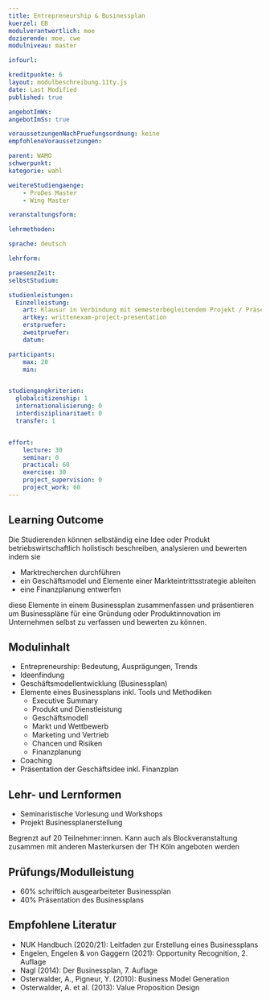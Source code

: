 ```yaml
---
title: Entrepreneurship & Businessplan
kuerzel: EB
modulverantwortlich: moe
dozierende: moe, cwe
modulniveau: master

infourl: 

kreditpunkte: 6
layout: modulbeschreibung.11ty.js
date: Last Modified
published: true

angebotImWs: 
angebotImSs: true

voraussetzungenNachPruefungsordnung: keine
empfohleneVoraussetzungen:

parent: WAMO
schwerpunkt:
kategorie: wahl

weitereStudiengaenge: 
    - ProDes Master
    - Wing Master

veranstaltungsform: 

lehrmethoden:

sprache: deutsch

lehrform:

praesenzZeit: 
selbstStudium: 

studienleistungen:
  Einzelleistung:
    art: Klausur in Verbindung mit semesterbegleitendem Projekt / Präsentation
    artkey: writtenexam-project-presentation
    erstpruefer: 
    zweitpruefer: 
    datum:

participants: 
    max: 20
    min: 


studiengangkriterien:
  globalcitizenship: 1
  internationalisierung: 0
  interdisziplinaritaet: 0
  transfer: 1


effort:
    lecture: 30
    seminar: 0
    practical: 60
    exercise: 30
    project_supervision: 0
    project_work: 60
---
```


<!-- https://hops.gm.th-koeln.de/hops/modules/modulelisting/module.php?mkz=2297 -->

## Learning Outcome

Die Studierenden können selbständig eine Idee oder Produkt betriebswirtschaftlich holistisch beschreiben, analysieren und bewerten indem sie

* Marktrecherchen durchführen
* ein Geschäftsmodel und Elemente einer Markteintrittsstrategie ableiten
* eine Finanzplanung entwerfen

diese Elemente in einem Businessplan zusammenfassen und präsentieren
um Businesspläne für eine Gründung oder Produktinnovation im Unternehmen selbst zu verfassen und bewerten zu können.


## Modulinhalt

* Entrepreneurship: Bedeutung, Ausprägungen, Trends
* Ideenfindung
* Geschäftsmodellentwicklung (Businessplan) 
* Elemente eines Businessplans inkl. Tools und Methodiken
  * Executive Summary
  * Produkt und Dienstleistung
  * Geschäftsmodell
  * Markt und Wettbewerb
  * Marketing und Vertrieb
  * Chancen und Risiken
  * Finanzplanung
* Coaching 
* Präsentation der Geschäftsidee inkl. Finanzplan


## Lehr- und Lernformen

* Seminaristische Vorlesung und Workshops
* Projekt Businessplanerstellung

Begrenzt auf 20 Teilnehmer:innen. Kann auch als Blockveranstaltung zusammen mit anderen Masterkursen der TH Köln angeboten werden

## Prüfungs/Modulleistung

* 60% schriftlich ausgearbeiteter Businessplan
* 40% Präsentation des Businessplans


## Empfohlene Literatur

* NUK Handbuch (2020/21): Leitfaden zur Erstellung eines Businessplans
* Engelen, Engelen & von Gaggern (2021): Opportunity Recognition, 2. Auflage
* Nagl (2014): Der Businessplan, 7. Auflage
* Osterwalder, A., Pigneur, Y. (2010): Business Model Generation
* Osterwalder, A. et al. (2013): Value Proposition Design

